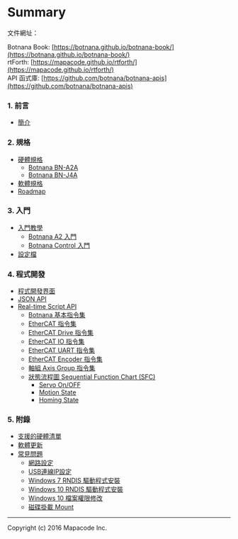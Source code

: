 # Summary

文件網址：

Botnana Book: [https://botnana.github.io/botnana-book/](https://botnana.github.io/botnana-book/)<br>
rtForth: [https://mapacode.github.io/rtforth/](https://mapacode.github.io/rtforth/)<br>
API 函式庫: [https://github.com/botnana/botnana-apis](https://github.com/botnana/botnana-apis)<br>

### 1. 前言
* [簡介](./README.md)

### 2. 規格
* [硬體規格](./hardware.md)
  * [Botnana BN-A2A](./botnana-a2.md)
  * [Botnana BN-J4A](./botnana-bn-j4a.md)
* [軟體規格](./software.md)
* [Roadmap](./roadmap.md)

### 3. 入門
* [入門教學](./tutorial.md)
  * [Botnana A2 入門](./botnana-a2-tutorial.md)
  * [Botnana Control 入門](./botnana-control-tutorial.md)
* [設定檔](./configuration-file.md)

### 4. 程式開發
* [程式開發界面](programming.md)
* [JSON API](./json-api.md)
* [Real-time Script API](./real-time-script-api.md)
  * [Botnana 基本指令集](./host-primitives.md)
  * [EtherCAT 指令集](./ethercat-primitives.md)
  * [EtherCAT Drive 指令集](./ethercat-drive-primitives.md)
  * [EtherCAT IO 指令集](./ethercat-io-primitives.md)
  * [EtherCAT UART 指令集](./ethercat-uart-primitives.md)
  * [EtherCAT Encoder 指令集](./ethercat-encoder-primitives.md)
  * [軸組 Axis Group 指令集](./axis-group.md)
  * [狀態流程圖 Sequential Function Chart (SFC)](./sfc.md)
    * [Servo On/OFF](./sfc-example/servo-on-off.md)
    * [Motion State](./sfc-example/motion-state.md)
    * [Homing State](./sfc-example/axes-homing.md)

### 5. 附錄
* [支援的硬體清單](./known-working-hardware.md)
* [軟體更新](./update-software.md)
* [常見問題](./faq.md)
  * [網路設定](./faq/network.md)
  * [USB連線IP設定](./faq/gadget.md)
  * [Windows 7 RNDIS 驅動程式安裝](./faq/windows7_rndis.md)
  * [Windows 10 RNDIS 驅動程式安裝](./faq/windows10_rndis.md)
  * [Windows 10 檔案權限修改](./faq/win10_permission.md)
  * [磁碟掛載 Mount](./faq/mount.md)

-------------------------

Copyright (c) 2016 Mapacode Inc.
